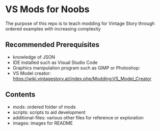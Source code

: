 # VS Mods for Noobs

The purpose of this repo is to teach modding for Vintage Story through ordered examples with increasing complexity

## Recommended Prerequisites

- knowledge of JSON
- IDE installed such as Visual Studio Code
- Graphics manipulation program such as GIMP or Photoshop: 
- VS Model creator: https://wiki.vintagestory.at/index.php/Modding:VS_Model_Creator

## Contents

- mods: ordered folder of mods
- scripts: scripts to aid development
- additional-files: various other files for reference or exploration
- images: images for README

